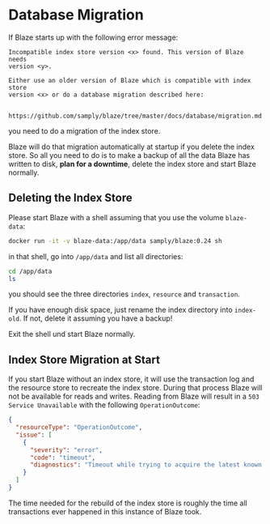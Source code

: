 # Database Migration

If Blaze starts up with the following error message:

```
Incompatible index store version <x> found. This version of Blaze needs
version <y>.

Either use an older version of Blaze which is compatible with index store
version <x> or do a database migration described here:

  https://github.com/samply/blaze/tree/master/docs/database/migration.md
```

you need to do a migration of the index store.

Blaze will do that migration automatically at startup if you delete the index store. So all you need to do is to make a
backup of all the data Blaze has written to disk, **plan for a downtime**, delete the index store and start Blaze normally.

## Deleting the Index Store

Please start Blaze with a shell assuming that you use the volume `blaze-data`:

```sh
docker run -it -v blaze-data:/app/data samply/blaze:0.24 sh
```

in that shell, go into `/app/data` and list all directories:

```sh
cd /app/data
ls
```

you should see the three directories `index`,  `resource` and `transaction`.

If you have enough disk space, just rename the index directory into `index-old`. If not, delete it assuming you have a
backup!

Exit the shell und start Blaze normally.

## Index Store Migration at Start

If you start Blaze without an index store, it will use the transaction log and the resource store to recreate the index
store. During that process Blaze will not be available for reads and writes. Reading from Blaze will result in
a `503 Service Unavailable` with the following `OperationOutcome`:

```json
{
  "resourceType": "OperationOutcome",
  "issue": [
    {
      "severity": "error",
      "code": "timeout",
      "diagnostics": "Timeout while trying to acquire the latest known database state. At least one known transaction hasn't been completed yet. Please try to lower the transaction load or increase the timeout of 10000 ms by setting DB_SYNC_TIMEOUT to a higher value if you see this often."
    }
  ]
}
```

The time needed for the rebuild of the index store is roughly the time all transactions ever happened in this instance of Blaze took.

